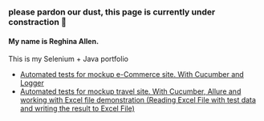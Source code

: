### please pardon our dust, this page is currently under constraction 👋

<!--
**ReghinaA/ReghinaA** is a ✨ _special_ ✨ repository because its `README.md` (this file) appears on your GitHub profile.

Here are some ideas to get you started:

- 🔭 I’m currently working on ...
- 🌱 I’m currently learning ...
- 👯 I’m looking to collaborate on ...
- 🤔 I’m looking for help with ...
- 💬 Ask me about ...
- 📫 How to reach me: ...
- 😄 Pronouns: ...
- ⚡ Fun fact: ...
-->
#### My name is Reghina Allen.
This is my Selenium + Java portfolio

- [Automated tests for mockup e-Commerce site. With Cucumber and Logger](https://github.com/ReghinaA/java-practice-create-user)
- [Automated tests for mockup travel site. With Cucumber, Allure and working with Excel file demonstration (Reading Excel File with test data and writing the result to Excel File) 
](https://github.com/ReghinaA/java-selenium-excel)
